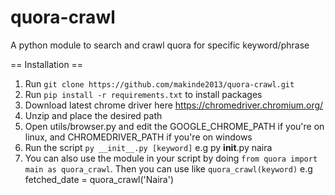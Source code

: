 # quora-crawl
A python module to search and crawl quora for specific keyword/phrase

== Installation ==
1. Run `git clone https://github.com/makinde2013/quora-crawl.git`
2. Run `pip install -r requirements.txt` to install packages
3. Download latest chrome driver here https://chromedriver.chromium.org/
4. Unzip and place the desired path
5. Open utils/browser.py and edit the GOOGLE_CHROME_PATH if you're on linux, and CHROMEDRIVER_PATH if you're on windows
6. Run the script `py __init__.py [keyword]` e.g py __init__.py naira
7. You can also use the module in your script by doing `from quora import main as quora_crawl`. Then you can use like `quora_crawl(keyword)` e.g fetched_date = quora_crawl('Naira')

